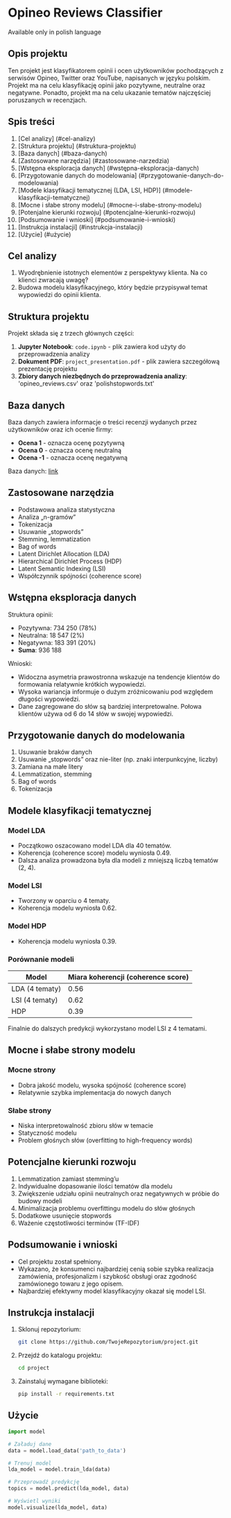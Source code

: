 # Opineo Reviews Classifier
Available only in polish language

## Opis projektu
Ten projekt jest klasyfikatorem opinii i ocen użytkowników pochodzących z serwisów Opineo, Twitter oraz YouTube, napisanych w języku polskim. Projekt ma na celu klasyfikację opinii jako pozytywne, neutralne oraz negatywne. Ponadto, projekt ma na celu ukazanie tematów najczęściej poruszanych w recenzjach.

## Spis treści

1. [Cel analizy] (#cel-analizy)
2. [Struktura projektu] (#struktura-projektu)
3. [Baza danych] (#baza-danych)
4. [Zastosowane narzędzia] (#zastosowane-narzedzia)
5. [Wstępna eksploracja danych] (#wstępna-eksploracja-danych)
6. [Przygotowanie danych do modelowania] (#przygotowanie-danych-do-modelowania)
7. [Modele klasyfikacji tematycznej (LDA, LSI, HDP)] (#modele-klasyfikacji-tematycznej)
8. [Mocne i słabe strony modelu] (#mocne-i-słabe-strony-modelu)
9. [Potenjalne kierunki rozwoju] (#potencjalne-kierunki-rozwoju)
10. [Podsumowanie i wnioski] (#podsumowanie-i-wnioski)
11. [Instrukcja instalacji] (#instrukcja-instalacji)
12. [Użycie] (#użycie)

## Cel analizy
1. Wyodrębnienie istotnych elementów z perspektywy klienta. Na co klienci zwracają uwagę?
2. Budowa modelu klasyfikacyjnego, który będzie przypisywał temat wypowiedzi do opinii klienta.

## Struktura projektu
Projekt składa się z trzech głównych części:
1. **Jupyter Notebook**: `code.ipynb` - plik zawiera kod użyty do przeprowadzenia analizy
2. **Dokument PDF**: `project_presentation.pdf` - plik zawiera szczegółową prezentację projektu  
3. **Zbiory danych niezbędnych do przeprowadzenia analizy**: 'opineo_reviews.csv' oraz 'polishstopwords.txt'

## Baza danych
Baza danych zawiera informacje o treści recenzji wydanych przez użytkowników oraz ich ocenie firmy:
- **Ocena 1** - oznacza ocenę pozytywną
- **Ocena 0** - oznacza ocenę neutralną
- **Ocena -1** - oznacza ocenę negatywną

Baza danych: [link](https://github.com/Ermlab/pl-sentiment-analysis)

## Zastosowane narzędzia
- Podstawowa analiza statystyczna
- Analiza „n-gramów”
- Tokenizacja
- Usuwanie „stopwords”
- Stemming, lemmatization
- Bag of words
- Latent Dirichlet Allocation (LDA)
- Hierarchical Dirichlet Process (HDP)
- Latent Semantic Indexing (LSI)
- Współczynnik spójności (coherence score)

## Wstępna eksploracja danych
Struktura opinii:
- Pozytywna: 734 250 (78%)
- Neutralna: 18 547 (2%)
- Negatywna: 183 391 (20%)
- **Suma**: 936 188

Wnioski:
- Widoczna asymetria prawostronna wskazuje na tendencje klientów do formowania relatywnie krótkich wypowiedzi.
- Wysoka wariancja informuje o dużym zróżnicowaniu pod względem długości wypowiedzi.
- Dane zagregowane do słów są bardziej interpretowalne. Połowa klientów używa od 6 do 14 słów w swojej wypowiedzi.

## Przygotowanie danych do modelowania
1. Usuwanie braków danych
2. Usuwanie „stopwords” oraz nie-liter (np. znaki interpunkcyjne, liczby)
3. Zamiana na małe litery
4. Lemmatization, stemming
5. Bag of words
6. Tokenizacja

## Modele klasyfikacji tematycznej
### Model LDA
- Początkowo oszacowano model LDA dla 40 tematów.
- Koherencja (coherence score) modelu wyniosła 0.49.
- Dalsza analiza prowadzona była dla modeli z mniejszą liczbą tematów (2, 4).

### Model LSI
- Tworzony w oparciu o 4 tematy.
- Koherencja modelu wyniosła 0.62.

### Model HDP
- Koherencja modelu wyniosła 0.39.

### Porównanie modeli
| Model | Miara koherencji (coherence score) |
|-------|------------------------------------|
| LDA (4 tematy) | 0.56 |
| LSI (4 tematy) | 0.62 |
| HDP | 0.39 |

Finalnie do dalszych predykcji wykorzystano model LSI z 4 tematami.

## Mocne i słabe strony modelu
### Mocne strony
- Dobra jakość modelu, wysoka spójność (coherence score)
- Relatywnie szybka implementacja do nowych danych

### Słabe strony
- Niska interpretowalność zbioru słów w temacie
- Statyczność modelu
- Problem głośnych słów (overfitting to high-frequency words)

## Potencjalne kierunki rozwoju
1. Lemmatization zamiast stemming’u
2. Indywidualne dopasowanie ilości tematów dla modelu
3. Zwiększenie udziału opinii neutralnych oraz negatywnych w próbie do budowy modeli
4. Minimalizacja problemu overfittingu modelu do słów głośnych
5. Dodatkowe usunięcie stopwords
6. Ważenie częstotliwości terminów (TF-IDF)

## Podsumowanie i wnioski
- Cel projektu został spełniony.
- Wykazano, że konsumenci najbardziej cenią sobie szybka realizacja zamówienia, profesjonalizm i szybkość obsługi oraz zgodność zamówionego towaru z jego opisem.
- Najbardziej efektywny model klasyfikacyjny okazał się model LSI.

## Instrukcja instalacji
1. Sklonuj repozytorium:
    ```sh
    git clone https://github.com/TwojeRepozytorium/project.git
    ```
2. Przejdź do katalogu projektu:
    ```sh
    cd project
    ```
3. Zainstaluj wymagane biblioteki:
    ```sh
    pip install -r requirements.txt
    ```

## Użycie
```python
import model

# Załaduj dane
data = model.load_data('path_to_data')

# Trenuj model
lda_model = model.train_lda(data)

# Przeprowadź predykcję
topics = model.predict(lda_model, data)

# Wyświetl wyniki
model.visualize(lda_model, data)
